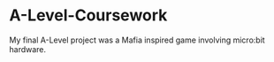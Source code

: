 # A-Level-Coursework
My final A-Level project was a Mafia inspired game involving micro:bit hardware.
